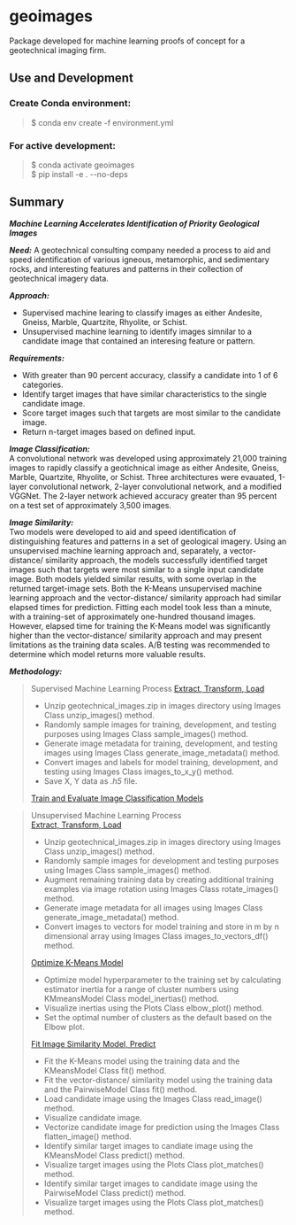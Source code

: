 # geoimages
Package developed for machine learning proofs of concept for a geotechnical imaging firm.

## Use and Development
### Create Conda environment:
> $ conda env create -f environment.yml 

### For active development:  
> $ conda activate geoimages  
> $ pip install -e . --no-deps

## Summary  
***Machine Learning Accelerates Identification of Priority Geological Images***  
    
***Need:*** A geotechnical consulting company needed a process to aid and speed identification of various igneous, metamorphic, and sedimentary rocks, and interesting features and patterns in their collection of geotechnical imagery data.

***Approach:***  
* Supervised machine learing to classify images as either Andesite, Gneiss, Marble, Quartzite, Rhyolite, or Schist.
* Unsupervised machine learning to identify images simnilar to a candidate image that contained an interesing feature or pattern.

***Requirements:*** 
* With greater than 90 percent accuracy, classify a candidate into 1 of 6 categories.
* Identify target images that have similar characteristics to the single candidate image.
* Score target images such that targets are most similar to the candidate image.
* Return n-target images based on defined input.

***Image Classification:***    
A convolutional network was developed using approximately 21,000 training images to rapidly classify a geotichnical image as either Andesite, Gneiss, Marble, Quartzite, Rhyolite, or Schist.  Three architectures were evauated, 1-layer convolutional network, 2-layer convolutional network, and a modified VGGNet.  The 2-layer network achieved accuracy greater than 95 percent on a test set of approximately 3,500 images.     

***Image Similarity:***  
Two models were developed to aid and speed identification of distinguishing features and patterns in a set of geological imagery. Using an unsupervised machine learning approach and, separately, a vector-distance/ similarity approach, the models successfully identified target images such that targets were most similar to a single input candidate image. Both models yielded similar results, with some overlap in the returned target-image sets. Both the K-Means unsupervised machine learning approach and the vector-distance/ similarity approach had similar elapsed times for prediction. Fitting each model took less than a minute, with a training-set of approximately one-hundred thousand images. However, elapsed time for training the K-Means model was significantly higher than the vector-distance/ similarity approach and may present limitations as the training data scales. A/B testing was recommended to determine which model returns more valuable results.

***Methodology:***
> Supervised Machine Learning Process 
> [Extract, Transform, Load](https://github.com/neumj/geo-images/blob/master/notebooks/etl_image_classification.ipynb)  
> * Unzip geotechnical_images.zip in images directory using Images Class unzip_images() method.
> * Randomly sample images for training, development, and testing purposes using Images Class sample_images() method.
> * Generate image metadata for training, development, and testing images using Images Class generate_image_metadata() method.
> * Convert images and labels for model training, development, and testing using Images Class images_to_x_y() method.
> * Save X, Y data as *.h5* file.
>
> [Train and Evaluate Image Classification Models](https://github.com/neumj/geo-images/blob/master/notebooks/train_image_classification.ipynb)


> Unsupervised Machine Learning Process     
> [Extract, Transform, Load](https://github.com/neumj/geo-images/blob/master/notebooks/etl_image_similarity.ipynb)  
> * Unzip geotechnical_images.zip in images directory using Images Class unzip_images() method.
> * Randomly sample images for development and testing purposes using Images Class sample_images() method.
> * Augment remaining training data by creating additional training examples via image rotation using Images Class rotate_images() method.
> * Generate image metadata for all images using Images Class generate_image_metadata() method.
> * Convert images to vectors for model training and store in m by n dimensional array using Images Class images_to_vectors_df() method.
>
> [Optimize K-Means Model](https://github.com/neumj/geo-images/blob/master/notebooks/dev_kmeans_image_similarity.ipynb)
> * Optimize model hyperparameter to the training set by calculating estimator inertia for a range of cluster numbers using KMmeansModel Class model_inertias() method.
> * Visualize inertias using the Plots Class elbow_plot() method.
> * Set the optimal number of clusters as the default based on the Elbow plot.
>
> [Fit Image Similarity Model, Predict](https://github.com/neumj/geo-images/blob/master/notebooks/train_predict_image_similarity.ipynb)
> * Fit the K-Means model using the training data and the KMeansModel Class fit() method.
> * Fit the vector-distance/ similarity model using the training data and the PairwiseModel Class fit() method.
> * Load candidate image using the Images Class read_image() method.
> * Visualize candidate image.
> * Vectorize candidate image for prediction using the Images Class flatten_image() method.
> * Identify similar target images to candiate image using the KMeansModel Class predict() method.
> * Visualize target images using the Plots Class plot_matches() method.
> * Identify similar target images to candidate image using the PairwiseModel Class predict() method.
> * Visualize target images using the Plots Class plot_matches() method.
